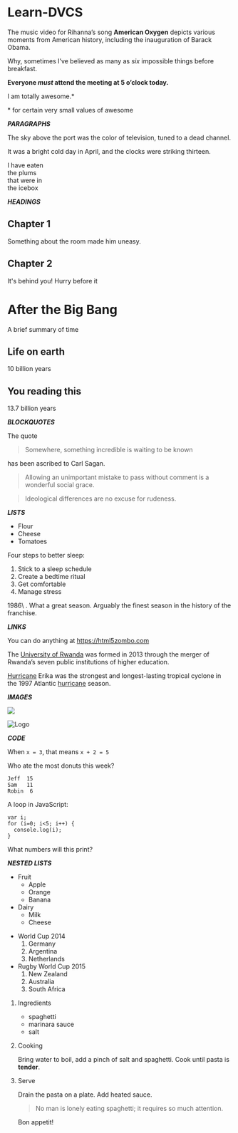 # Learn-DVCS

The music video for Rihanna’s song **American Oxygen** depicts various moments from American history, including the inauguration of Barack Obama.



Why, sometimes I’ve believed as many as _six_ impossible things before breakfast.



**Everyone _must_ attend the meeting at 5 o’clock today.**



I am totally awesome.*

\* for certain very small values of awesome



**_PARAGRAPHS_**

The sky above the port was the color of television, tuned to a dead channel. 

It was a bright cold day in April, and the clocks were striking thirteen.


I have eaten\
the plums\
that were in\
the icebox


**_HEADINGS_**

## Chapter 1
Something about the room made him uneasy.
## Chapter 2
It's behind you! Hurry before it


# After the Big Bang
A brief summary of time
## Life on earth
10 billion years
## You reading this
13.7 billion years


**_BLOCKQUOTES_**

The quote

> Somewhere, something incredible is waiting to be known


has been ascribed to Carl Sagan.




> Allowing an unimportant mistake to pass without comment is a wonderful social grace.
>

> Ideological differences are no excuse for rudeness.



**_LISTS_**

* Flour
* Cheese
* Tomatoes

Four steps to better sleep:
1. Stick to a sleep schedule
2. Create a bedtime ritual
3. Get comfortable
4. Manage stress

1986\ . What a great season. Arguably the finest season in the history of the franchise.




**_LINKS_**

You can do anything at <https://html5zombo.com>


The [University of Rwanda](http://www.ur.ac.rw) was formed in 2013 through the merger of Rwanda’s seven public institutions of higher education.


[Hurricane][1] Erika was the strongest and longest-lasting tropical cyclone in the 1997 Atlantic [hurricane][1] season.

[1]:https://goo.gl/YEEHP0



**_IMAGES_**

![](https://commonmark.org/help/images/favicon.png)

![Logo][1]

[1]: https://commonmark.org/help/images/favicon.png
"Creative Commons licensed"




**_CODE_**

When `x = 3`, that means `x + 2 = 5`

Who ate the most donuts this week?

    Jeff  15
    Sam   11
    Robin  6



A loop in JavaScript:
```
var i;
for (i=0; i<5; i++) {
  console.log(i);
}
```
What numbers will this print?



**_NESTED LISTS_**

* Fruit
   * Apple
   * Orange
   * Banana
* Dairy
   * Milk
   * Cheese
		
    
+ World Cup 2014
    1. Germany
    2. Argentina
    3. Netherlands
+ Rugby World Cup 2015
    1. New Zealand
    2. Australia
    3. South Africa



1. Ingredients

    - spaghetti
    - marinara sauce
    - salt

2. Cooking

   Bring water to boil, add a pinch of salt and spaghetti. Cook until pasta is **tender**.

3. Serve

   Drain the pasta on a plate. Add heated sauce. 

   > No man is lonely eating spaghetti; it requires so much attention.

   Bon appetit!

